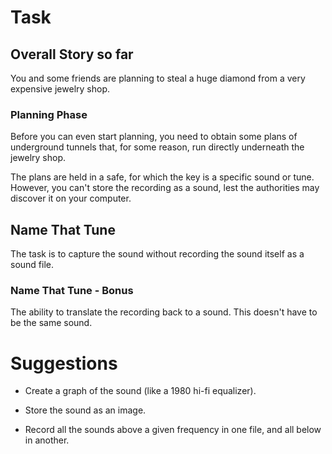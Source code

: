 # Task

## Overall Story so far

You and some friends are planning to steal a huge diamond from a very expensive jewelry shop.

### Planning Phase

Before you can even start planning, you need to obtain some plans of underground tunnels that, for some reason, run directly underneath the jewelry shop.

The plans are held in a safe, for which the key is a specific sound or tune.  However, you can't store the recording as a sound, lest the authorities may discover it on your computer.

## Name That Tune

The task is to capture the sound without recording the sound itself as a sound file.

### Name That Tune - Bonus

The ability to translate the recording back to a sound.  This doesn't have to be the same sound.


# Suggestions

* Create a graph of the sound (like a 1980 hi-fi equalizer).

* Store the sound as an image.

* Record all the sounds above a given frequency in one file, and all below in another.




